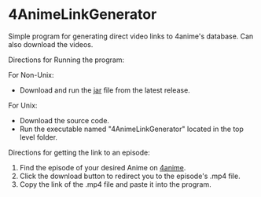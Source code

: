 # 4AnimeLinkGenerator
Simple program for generating direct video links to 4anime's database. Can also download the videos.

Directions for Running the program:

For Non-Unix:
- Download and run the [jar](https://github.com/kevintram/4AnimeLinkGenerator/releases/download/v2/4AnimeLinkGenerator.jar) file from the latest release.

For Unix:
- Download the source code.
- Run the executable named "4AnimeLinkGenerator" located in the top level folder.


Directions for getting the link to an episode:
1. Find the episode of your desired Anime on [4anime](https://4anime.to/).
2. Click the download button to redirect you to the episode's .mp4 file.
3. Copy the link of the .mp4 file and paste it into the program.
